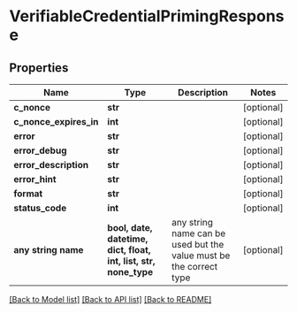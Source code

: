 # VerifiableCredentialPrimingResponse


## Properties
Name | Type | Description | Notes
------------ | ------------- | ------------- | -------------
**c_nonce** | **str** |  | [optional] 
**c_nonce_expires_in** | **int** |  | [optional] 
**error** | **str** |  | [optional] 
**error_debug** | **str** |  | [optional] 
**error_description** | **str** |  | [optional] 
**error_hint** | **str** |  | [optional] 
**format** | **str** |  | [optional] 
**status_code** | **int** |  | [optional] 
**any string name** | **bool, date, datetime, dict, float, int, list, str, none_type** | any string name can be used but the value must be the correct type | [optional]

[[Back to Model list]](../README.md#documentation-for-models) [[Back to API list]](../README.md#documentation-for-api-endpoints) [[Back to README]](../README.md)


